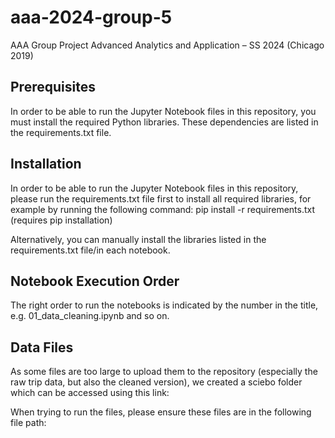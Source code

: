# aaa-2024-group-5
AAA Group Project Advanced Analytics and Application – SS 2024 (Chicago 2019)

## Prerequisites

In order to be able to run the Jupyter Notebook files in this repository, you must install the required Python libraries. These dependencies are listed in the requirements.txt file.

## Installation

In order to be able to run the Jupyter Notebook files in this repository, please run the requirements.txt file first to install all required libraries, for example by running the following command:  pip install -r requirements.txt (requires pip installation)

Alternatively, you can manually install the libraries listed in the requirements.txt file/in each notebook. 


## Notebook Execution Order
The right order to run the notebooks is indicated by the number in the title, e.g. 01_data_cleaning.ipynb and so on.

## Data Files

As some files are too large to upload them to the repository (especially the raw trip data, but also the cleaned version), we created a sciebo folder which can be accessed using this link: 

When trying to run the files, please ensure these files are in the following file path: 





